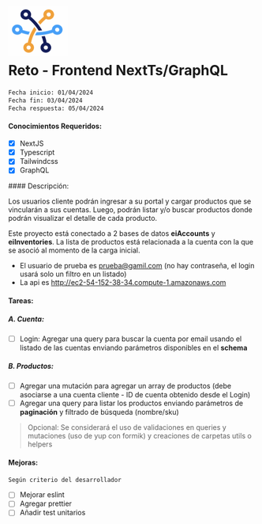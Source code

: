 <img src="./logo.png" alt="Project Logo or Image" width="120" height="100" style="margin-bottom: -30px">

# Reto - Frontend NextTs/GraphQL

```
Fecha inicio: 01/04/2024
Fecha fin: 03/04/2024
Fecha respuesta: 05/04/2024
```

#### Conocimientos Requeridos:

- [x] NextJS
- [x] Typescript
- [x] Tailwindcss
- [x] GraphQL

#### Descripción:

Los usuarios cliente podrán ingresar a su portal y cargar productos que se vincularán a sus cuentas. Luego, podrán listar y/o buscar productos donde podrán visualizar el detalle de cada producto.

Este proyecto está conectado a 2 bases de datos **eiAccounts** y **eiInventories**. La lista de productos está relacionada a la cuenta con la que se asoció al momento de la carga inicial.

- El usuario de prueba es prueba@gamil.com (no hay contraseña, el login usará solo un filtro en un listado)
- La api es http://ec2-54-152-38-34.compute-1.amazonaws.com

#### Tareas:

##### A. Cuenta:

- [ ] Login: Agregar una query para buscar la cuenta por email usando el listado de las cuentas enviando parámetros disponibles en el **schema**

##### B. Productos:

- [ ] Agregar una mutación para agregar un array de productos (debe asociarse a una cuenta cliente - ID de cuenta obtenido desde el Login)
- [ ] Agregar una query para listar los productos enviando parámetros de **paginación** y filtrado de búsqueda (nombre/sku)

> Opcional: Se considerará el uso de validaciones en queries y mutaciones (uso de yup con formik) y creaciones de carpetas utils o helpers

#### Mejoras:

```
Según criterio del desarrollador
```

- [ ] Mejorar eslint
- [ ] Agregar prettier
- [ ] Añadir test unitarios
